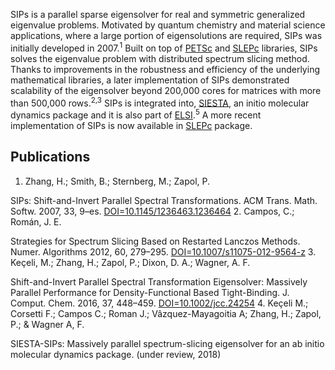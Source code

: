 SIPs is a parallel sparse eigensolver for real and symmetric generalized eigenvalue problems. Motivated by quantum chemistry and material science applications, where a large portion of eigensolutions are required, SIPs was initially developed in 2007.<sup>1</sup> Built on top of [PETSc](https://www.mcs.anl.gov/petsc/) and [SLEPc](http://slepc.upv.es/) libraries, SIPs solves the eigenvalue problem with distributed spectrum slicing method. Thanks to improvements in the robustness and efficiency of the underlying mathematical libraries, a later implementation of SIPs demonstrated scalability of the eigensolver beyond 200,000 cores for matrices with more than 500,000 rows.<sup>2,3</sup> SIPs is integrated into, [SIESTA](https://departments.icmab.es/leem/siesta/), an initio molecular dynamics package and it is also part of [ELSI](https://wordpress.elsi-interchange.org/).<sup>5</sup> A more recent implementation of SIPs is now available in [SLEPc](http://slepc.upv.es/) package. 

## Publications
1. Zhang, H.; Smith, B.; Sternberg, M.; Zapol, P. 

SIPs: Shift-and-Invert Parallel Spectral Transformations. ACM Trans. Math. Softw. 2007, 33, 9–es. [DOI=10.1145/1236463.1236464](doi.org/10.1145/1236463.1236464)
2. Campos, C.; Román, J. E. 

Strategies for Spectrum Slicing Based on Restarted Lanczos Methods. Numer. Algorithms 2012, 60, 279–295.
[DOI=10.1007/s11075-012-9564-z](doi.org/10.1007/s11075-012-9564-z)
3. Keçeli, M.; Zhang, H.; Zapol, P.; Dixon, D. A.; Wagner, A. F. 

Shift-and-Invert Parallel Spectral Transformation Eigensolver: Massively Parallel Performance for Density-Functional Based Tight-Binding. J. Comput. Chem. 2016, 37, 448–459.
[DOI=10.1002/jcc.24254](doi.org/10.1002/jcc.24254)
4. Keçeli M.; Corsetti F.; Campos C.; Roman J.; Vâzquez-Mayagoitia A;  Zhang, H.; Zapol, P.; & Wagner A, F. 

SIESTA-SIPs: Massively parallel spectrum-slicing eigensolver for an ab initio molecular dynamics package. (under review, 2018)
